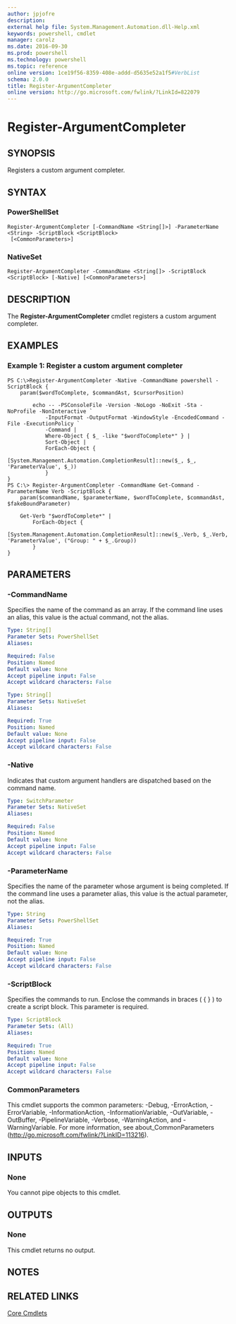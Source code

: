 ```yaml
---
author: jpjofre
description:
external help file: System.Management.Automation.dll-Help.xml
keywords: powershell, cmdlet
manager: carolz
ms.date: 2016-09-30
ms.prod: powershell
ms.technology: powershell
ms.topic: reference
online version: 1ce19f56-8359-408e-addd-d5635e52a1f5#VerbList
schema: 2.0.0
title: Register-ArgumentCompleter
online version: http://go.microsoft.com/fwlink/?LinkId=822079
---
```


# Register-ArgumentCompleter

## SYNOPSIS
Registers a custom argument completer.

## SYNTAX

### PowerShellSet
```
Register-ArgumentCompleter [-CommandName <String[]>] -ParameterName <String> -ScriptBlock <ScriptBlock>
 [<CommonParameters>]
```

### NativeSet
```
Register-ArgumentCompleter -CommandName <String[]> -ScriptBlock <ScriptBlock> [-Native] [<CommonParameters>]
```

## DESCRIPTION
The **Register-ArgumentCompleter** cmdlet registers a custom argument completer.

## EXAMPLES

### Example 1: Register a custom argument completer
```
PS C:\>Register-ArgumentCompleter -Native -CommandName powershell -ScriptBlock {
    param($wordToComplete, $commandAst, $cursorPosition)

        echo -- -PSConsoleFile -Version -NoLogo -NoExit -Sta -NoProfile -NonInteractive `
            -InputFormat -OutputFormat -WindowStyle -EncodedCommand -File -ExecutionPolicy `
            -Command |
            Where-Object { $_ -like "$wordToComplete*" } |
            Sort-Object |
            ForEach-Object {
                [System.Management.Automation.CompletionResult]::new($_, $_, 'ParameterValue', $_))
            }
}
PS C:\> Register-ArgumentCompleter -CommandName Get-Command -ParameterName Verb -ScriptBlock {
    param($commandName, $parameterName, $wordToComplete, $commandAst, $fakeBoundParameter)

    Get-Verb "$wordToComplete*" |
        ForEach-Object {
            [System.Management.Automation.CompletionResult]::new($_.Verb, $_.Verb, 'ParameterValue', ("Group: " + $_.Group))
        }
}
```



## PARAMETERS

### -CommandName
Specifies the name of the command as an array.
If the command line uses  an alias, this value is the actual command, not the alias.

```yaml
Type: String[]
Parameter Sets: PowerShellSet
Aliases:

Required: False
Position: Named
Default value: None
Accept pipeline input: False
Accept wildcard characters: False
```

```yaml
Type: String[]
Parameter Sets: NativeSet
Aliases:

Required: True
Position: Named
Default value: None
Accept pipeline input: False
Accept wildcard characters: False
```

### -Native
Indicates that custom argument handlers are dispatched based on the command name.

```yaml
Type: SwitchParameter
Parameter Sets: NativeSet
Aliases:

Required: False
Position: Named
Default value: None
Accept pipeline input: False
Accept wildcard characters: False
```

### -ParameterName
Specifies the name of the parameter whose argument is being completed.
If the command line uses a parameter alias, this value is the actual parameter, not the alias.

```yaml
Type: String
Parameter Sets: PowerShellSet
Aliases:

Required: True
Position: Named
Default value: None
Accept pipeline input: False
Accept wildcard characters: False
```

### -ScriptBlock
Specifies the commands to run.
Enclose the commands in braces ( { } ) to create a script block.
This parameter is required.

```yaml
Type: ScriptBlock
Parameter Sets: (All)
Aliases:

Required: True
Position: Named
Default value: None
Accept pipeline input: False
Accept wildcard characters: False
```

### CommonParameters
This cmdlet supports the common parameters: -Debug, -ErrorAction, -ErrorVariable, -InformationAction, -InformationVariable, -OutVariable, -OutBuffer, -PipelineVariable, -Verbose, -WarningAction, and -WarningVariable. For more information, see about_CommonParameters (http://go.microsoft.com/fwlink/?LinkID=113216).

## INPUTS

### None
You cannot pipe objects to this cmdlet.

## OUTPUTS

### None
This cmdlet returns no output.

## NOTES

## RELATED LINKS

[Core Cmdlets](Microsoft.PowerShell.Core.md)
